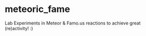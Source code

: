 # meteoric_fame
Lab Experiments in Meteor &amp; Famo.us reactions to achieve great (re)activity! :)
